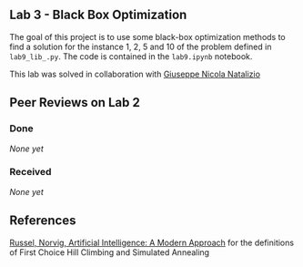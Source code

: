 ## Lab 3 - Black Box Optimization

The goal of this project is to use some black-box optimization methods to find a solution for the instance 1, 2, 5 and 10 of the problem defined in `lab9_lib_.py`.
The code is contained in the `lab9.ipynb` notebook.

This lab was solved in collaboration with [Giuseppe Nicola Natalizio](https://github.com/GNNatan/compint)

## Peer Reviews on Lab 2

### Done
_None yet_
### Received
_None yet_

## References
[Russel, Norvig, Artificial Intelligence: A Modern Approach](https://www.google.it/books/edition/Artificial_Intelligence_A_Modern_Approac/cb0qEAAAQBAJ?hl=it) for the definitions of First Choice Hill Climbing and Simulated Annealing
